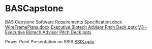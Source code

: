 # BASCapstone
BAS Capstone
[Software Requirements Specification.docx](https://github.com/user-attachments/files/19828947/Software.Requirements.Specification.docx)
[WireFramePlans.docx](https://github.com/user-attachments/files/20031797/WireFramePlans.docx)
[Executive Biotech Advisor Pitch Deck.pptx](https://github.com/user-attachments/files/20040649/Executive.Biotech.Advisor.Pitch.Deck.pptx)
[V3 - Executive Biotech Advisor Pitch Deck.pptx](https://github.com/user-attachments/files/20040651/V3.-.Executive.Biotech.Advisor.Pitch.Deck.pptx)

Power Point Presentation on SSIS [SSIS.pptx](https://github.com/user-attachments/files/20448886/SSIS.pptx)

